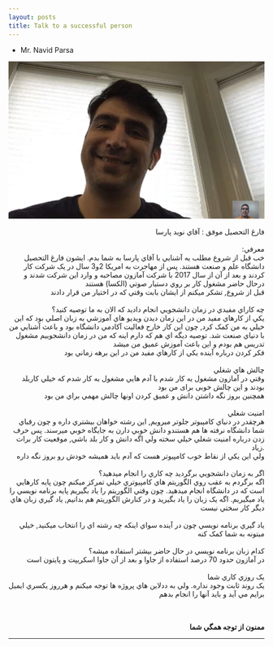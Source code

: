 ```yaml
---
layout: posts
title: Talk to a successful person
---
```


- Mr. Navid Parsa


![alt text](../assets/images/11.JPG "11")


<div align="right">

فارغ التحصيل موفق : آقاي نويد پارسا
<br>
<br>
:معرفي
<br>
خب قبل از شروع مطلب يه آشنايي با آقاي پارسا به شما بدم. ايشون فارغ التحصيل دانشگاه علم و صنعت هستند. پس از مهاجرت به امریکا 2و3 سال در يک شرکت کار کردند و بعد از آن از سال 2017 با شرکت آمازون مصاحبه و وارد اين شرکت شدند و درحال حاضر مشغول کار بر روي دستيار صوتي (الکسا) هستند
<br>
قبل از شروع, تشکر ميکنم از ايشان بابت وقتي که در اختيار من قرار دادند
<br>
<br>
چه کاراي مفيدي در زمان دانشجويي انجام داديد که الان به ما توصيه کنيد؟
<br>
يکي از کارهاي مفيد من در اين زمان ديدن ويديو هاي آموزشي به زبان اصلي بود که اين خيلي به من کمک کرد, چون اين کار خارح فعاليت آکادمي دانشگاه بود و باعث آشنايي من با دنياي صنعت شد. توصيه ديگه اي هم که دارم اينه که من در زمان دانشجوييم مشغول تدريس هم بودم و اين باعث آموزش عميق من ميشد
<br>
فکر کردن درباره آينده يکي از کارهاي مفيد من در اين برهه زماني بود
<br>
<br>
چالش هاي شغلي
<br>
وقتي در آمازون مشغول به کار شدم با آدم هايي مشغول به کار شدم که خيلي کاربلد بودند و این چالش خوبی برای من بود
<br>
همچنين بروز نگه داشتن دانش و عميق کردن اونها چالش مهمي براي من بود
<br>
<br>
امنيت شغلي
<br>
هرچقدر در دنياي کامپيوتر جلوتر ميرويم, اين رشته خواهان بيشتري داره و چون رقباي شما دانشگاه نرفته ها هم هستندو دانش خوبي دارن به جايگاه خوبي ميرسند. پس حرف زدن درباره امنيت شغلي خيلي سخته ولي اگه دانش و کار بلد باشي, موقعيت کار برات زياد.
<br>
ولي اين يکي از نقاط خوب کامپيوتر هست که آدم بايد هميشه خودش رو بروز نگه داره
<br>
<br>
اگر به زمان دانشجويي برگرديد چه کاري را انجام ميدهيد؟
<br>
اگه برگردم به عقب روي الگوريتم هاي کامپيوتري خيلي تمرکز ميکنم چون پايه کارهايي است که در دانشگاه انجام ميدهيد. چون وقتي الگوريتم را ياد بگيريم پايه برنامه نويسي را ياد ميگيريم. اگه يک زبان را ياد بگيريد و در کنارش الگوريتم هم بدانيم, ياد گيري زبان هاي ديگر کار سختي نيست
<br>
<br>
ياد گيري برنامه نويسي
چون در آينده سواي اينکه چه رشته اي را انتخاب ميکنيد, خيلي ميتونه به شما کمک کنه
<br>
<br>
کدام زبان برنامه نويسي در حال حاضر بيشتر استفاده ميشه؟
<br>
در آمازون حدود 70 درصد استفاده از جاوا و بعد از آن جاوا اسکريپت و پايتون است
<br>
<br>
يک روزي کاري شما
<br>
يک روند ثابت وجود نداره. ولي به ددلاين هاي پروژه ها توجه ميکنم و هرروز يکسري ايميل برايم مي آيد و بايد آنها را انجام بدهم
<br>
<br>
<br>



**ممنون از توجه همگي شما**






---
